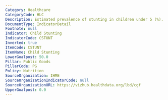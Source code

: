 ```yaml
---
Category: Healthcare
CategoryCode: HLC
Description: Estimated prevalence of stunting in children under 5 (%).
DocumentType: IndicatorDetail
Footnote: null
Indicator: Child Stunting
IndicatorCode: CSTUNT
Inverted: true
ItemCode: CSTUNT
ItemName: Child Stunting
LowerGoalpost: 50.0
Pillar: Public Goods
PillarCode: PG
Policy: Nutrition
SourceOrganization: IHME
SourceOrganizationIndicatorCode: null
SourceOrganizationURL: https://vizhub.healthdata.org/lbd/cgf
UpperGoalpost: 0.0
---
```


